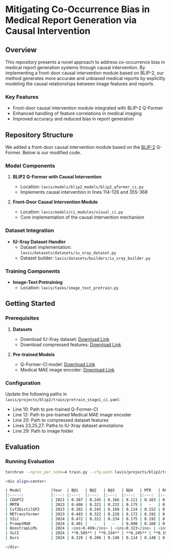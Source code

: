 # Mitigating Co-Occurrence Bias in Medical Report Generation via Causal Intervention

## Overview
This repository presents a novel approach to address co-occurrence bias in medical report generation systems through causal intervention. By implementing a front-door causal intervention module based on BLIP-2, our method generates more accurate and unbiased medical reports by explicitly modeling the causal relationships between image features and reports.

### Key Features
- Front-door causal intervention module integrated with BLIP-2 Q-Former
- Enhanced handling of feature correlations in medical imaging
- Improved accuracy and reduced bias in report generation

## Repository Structure
We added a front-door causal intervention module based on the [BLIP-2](https://github.com/salesforce/LAVIS/tree/main/projects/blip2) Q-Former. Below is our modified code.
### Model Components
1. **BLIP2 Q-Former with Causal Intervention**
   - Location: `lavis/models/blip2_models/blip2_qformer_ci.py`
   - Implements causal intervention in lines 114-126 and 355-368

2. **Front-Door Causal Intervention Module**
   - Location: `lavis/models/ci_modules/visual_ci.py`
   - Core implementation of the causal intervention mechanism

### Dataset Integration
- **IU-Xray Dataset Handler**
  - Dataset implementation: `lavis/datasets/datasets/iu_xray_dataset.py`
  - Dataset builder: `lavis/datasets/builders/iu_xray_builder.py`

### Training Components
- **Image-Text Pretraining**
  - Location: `lavis/tasks/image_text_pretrain.py`

## Getting Started

### Prerequisites
1. **Datasets**
   - Download IU-Xray dataset: [Download Link](https://drive.google.com/file/d/1DH0E2yhbmmmJhWjq6DGbmYylAOsLhvOH/view?usp=sharing)
   - Download compressed features: [Download Link](https://drive.google.com/file/d/1oP1eSasTT_rZfRIuZjJZ5xUKgYKl3JpJ/view?usp=sharing)

2. **Pre-trained Models**
   - Q-Former-CI model: [Download Link](https://drive.google.com/file/d/1YEgYJO5bUJ9L4uWlN7NtkfOFKb3lt_Uc/view?usp=sharing)
   - Medical MAE image encoder: [Download Link](https://drive.google.com/file/d/1eZXcoeMJAVjVJUNio2tCyHgiegaa-Vqr/view)

### Configuration
Update the following paths in `lavis/projects/blip2/train/pretrain_stage1_ci.yaml`:
- Line 10: Path to pre-trained Q-Former-CI
- Line 12: Path to pre-trained Medical MAE image encoder
- Line 20: Path to compressed dataset features
- Lines 23,25,27: Paths to IU-Xray dataset annotations
- Line 29: Path to image folder

## Evaluation

### Running Evaluation
```bash
torchrun --nproc_per_node=4 train.py --cfg-path lavis/projects/blip2/train/pretrain_stage1_ci.yaml

<div align=center>

| Model             |Year  | B@1   | B@2   | B@3   | B@4   | MTR   | RG-L  |   CD  |
|:-----:            |:---: |:---:  |:---:  |:---:  |:---:  |:---:  |:---:  |:---:  |
| CDGPT2            | 2021 | 0.387 | 0.245 | 0.166 | 0.111 | 0.163 | 0.289 |0.257  |
| MMTN              | 2023 | 0.486 | 0.321 | 0.232 | 0.175 |   -   | 0.375 | 0.361 |
| CvT2DistilGP2     | 2023 | 0.382 | 0.245 | 0.169 | 0.124 | 0.152 | 0.285 | 0.361 |
| METransformer     | 2023 | 0.483 | 0.322 | 0.228 | 0.172 | 0.192 | 0.380 | 0.435 |
| SILC              | 2024 | 0.472 | 0.321 | 0.234 | 0.175 | 0.192 | 0.379 | 0.368 |
| PromptMGR         | 2024 | 0.401 |   -   |   -   | 0.098 | 0.160 | 0.281 |   -   |
| BoostrapLLMs      | 2024 | <ins>0.499</ins> | <ins>0.323</ins> | <ins>0.238</ins> | <ins>0.184</ins> | **0.208** | <ins>0.390</ins> |   -   |
| VLCI              | 2024 | **0.505** | **0.334** | **0.245** | **0.190** | <ins>0.210</ins> | **0.394** | **0.592** |
| Ours              | 2024 | 0.329 | 0.206 | 0.148 | 0.114 | 0.148 | 0.258 | <ins>0.491</ins> |

</div>
